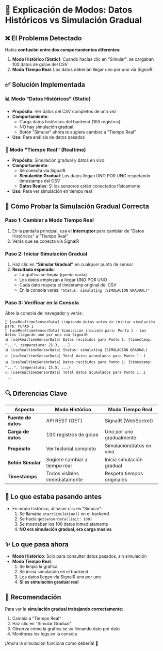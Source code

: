 # 🎯 Explicación de Modos: Datos Históricos vs Simulación Gradual

## ❌ El Problema Detectado

Había **confusión entre dos comportamientos diferentes**:

1. **Modo Histórico (Static)**: Cuando hacías clic en "Simular", se cargaban 100 datos de golpe del CSV
2. **Modo Tiempo Real**: Los datos deberían llegar uno por uno vía SignalR

## ✅ Solución Implementada

### 📊 **Modo "Datos Históricos" (Static)**
- **Propósito**: Ver datos del CSV completos de una vez
- **Comportamiento**: 
  - Carga datos históricos del backend (100 registros)
  - NO hay simulación gradual
  - Botón "Simular" ahora te sugiere cambiar a "Tiempo Real"
- **Uso**: Para análisis de datos pasados

### 🔴 **Modo "Tiempo Real" (Realtime)**
- **Propósito**: Simulación gradual y datos en vivo
- **Comportamiento**:
  - Se conecta vía SignalR
  - **Simulación Gradual**: Los datos llegan UNO POR UNO respetando timestamps del CSV
  - **Datos Reales**: Si los sensores están conectados físicamente
- **Uso**: Para ver simulación en tiempo real

## 🧪 Cómo Probar la Simulación Gradual Correcta

### Paso 1: Cambiar a Modo Tiempo Real
1. En la pantalla principal, usa el **interruptor** para cambiar de "Datos Históricos" a "Tiempo Real"
2. Verás que se conecta vía SignalR

### Paso 2: Iniciar Simulación Gradual
1. Haz clic en **"Simular Gradual"** en cualquier punto de sensor
2. **Resultado esperado**: 
   - La gráfica se limpia (queda vacía)
   - Los datos empiezan a llegar UNO POR UNO
   - Cada dato respeta el timestamp original del CSV
   - En la consola verás: `"Status: simulating (SIMULACIÓN GRADUAL)"`

### Paso 3: Verificar en la Consola
Abre la consola del navegador y verás:
```
🧹 [useRealtimeSensorData] Limpiando datos antes de iniciar simulación para: Punto 1
🚀 [useRealtimeSensorData] Simulación iniciada para: Punto 1 - Los datos llegarán uno por uno vía SignalR
📊 [useRealtimeSensorData] Datos recibidos para Punto 1: {timestamp: "...", temperatura: 25.3, ...}
📊 [useRealtimeSensorData] Status: simulating (SIMULACIÓN GRADUAL)
📈 [useRealtimeSensorData] Total datos acumulados para Punto 1: 1
📊 [useRealtimeSensorData] Datos recibidos para Punto 1: {timestamp: "...", temperatura: 25.5, ...}
📈 [useRealtimeSensorData] Total datos acumulados para Punto 1: 2
...
```

## 🔍 Diferencias Clave

| Aspecto | Modo Histórico | Modo Tiempo Real |
|---------|----------------|-----------------|
| **Fuente de datos** | API REST (GET) | SignalR (WebSocket) |
| **Carga de datos** | 100 registros de golpe | Uno por uno gradualmente |
| **Propósito** | Ver historial completo | Simulación/datos en vivo |
| **Botón Simular** | Sugiere cambiar a tiempo real | Inicia simulación gradual |
| **Timestamps** | Todos visibles inmediatamente | Respeta tiempos originales |

## 🐛 Lo que estaba pasando antes

- En modo histórico, al hacer clic en "Simular":
  1. Se llamaba `startSimulation()` en el backend
  2. Se hacía `getSensorData(limit: 100)` 
  3. Se mostraban los 100 datos inmediatamente
  4. **NO era simulación gradual, era carga masiva**

## ✨ Lo que pasa ahora

- **Modo Histórico**: Solo para consultar datos pasados, sin simulación
- **Modo Tiempo Real**: 
  1. Se limpia la gráfica
  2. Se inicia simulación en el backend
  3. Los datos llegan vía SignalR uno por uno
  4. **SÍ es simulación gradual real**

## 🎯 Recomendación

Para ver la **simulación gradual trabajando correctamente**:
1. Cambia a "Tiempo Real" 
2. Haz clic en "Simular Gradual"
3. Observa cómo la gráfica se va llenando dato por dato
4. Monitorea los logs en la consola

¡Ahora la simulación funciona como debería! 🎉

